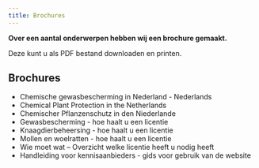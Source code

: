 ```yaml
---
title: Brochures
---
```

**Over een aantal onderwerpen hebben wij een brochure gemaakt.** 

Deze kunt u als PDF bestand downloaden en printen.

## Brochures

* Chemische gewasbescherming in Nederland - Nederlands
* Chemical Plant Protection in the Netherlands
* Chemischer Pflanzenschutz in den Niederlande
* Gewasbescherming - hoe haalt u een licentie
* Knaagdierbeheersing - hoe haalt u een licentie
* Mollen en woelratten - hoe haalt u een licentie
* Wie moet wat – Overzicht welke licentie heeft u nodig heeft
* Handleiding voor kennisaanbieders - gids voor gebruik van de website
